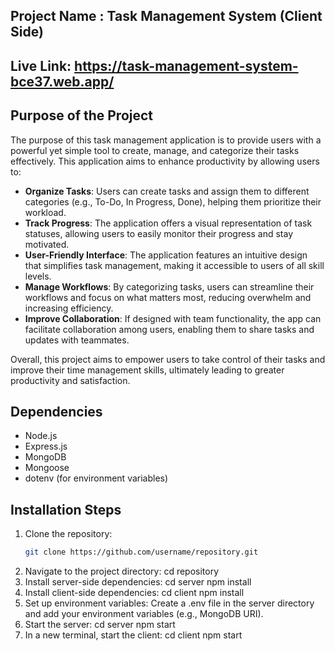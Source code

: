 ## Project Name :  Task Management System  (Client Side)

## Live Link:  https://task-management-system-bce37.web.app/

## Purpose of the Project
The purpose of this task management application is to provide users with a powerful yet simple tool to create, manage, and categorize their tasks effectively. This application aims to enhance productivity by allowing users to:

- **Organize Tasks**: Users can create tasks and assign them to different categories (e.g., To-Do, In Progress, Done), helping them prioritize their workload.
- **Track Progress**: The application offers a visual representation of task statuses, allowing users to easily monitor their progress and stay motivated.
- **User-Friendly Interface**: The application features an intuitive design that simplifies task management, making it accessible to users of all skill levels.
- **Manage Workflows**: By categorizing tasks, users can streamline their workflows and focus on what matters most, reducing overwhelm and increasing efficiency.
- **Improve Collaboration**: If designed with team functionality, the app can facilitate collaboration among users, enabling them to share tasks and updates with teammates.

Overall, this project aims to empower users to take control of their tasks and improve their time management skills, ultimately leading to greater productivity and satisfaction.

## Dependencies

- Node.js
- Express.js
- MongoDB
- Mongoose
- dotenv (for environment variables)

## Installation Steps
1. Clone the repository:
   ```bash
   git clone https://github.com/username/repository.git
2. Navigate to the project directory:
   cd repository
3. Install server-side dependencies:
   cd server
   npm install
4. Install client-side dependencies:
   cd client
   npm install   
5. Set up environment variables:
   Create a .env file in the server directory and add your environment variables (e.g., MongoDB URI).
6. Start the server:
   cd server
   npm start
7. In a new terminal, start the client:
   cd client
   npm start

 




